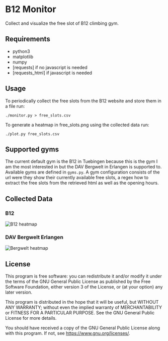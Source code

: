 # B12 Monitor

Collect and visualize the free slot of B12 climbing gym.

## Requirements

* python3
* matplotlib
* numpy
* [requests] if no javascript is needed
* [requests_html] if javascript is needed

## Usage

To periodically collect the free slots from the B12 website and store them in a file run:

`./monitor.py > free_slots.csv`

To generate a heatmap in free\_slots.png using the collected data run:

`./plot.py free_slots.csv`

## Supported gyms

The current default gym is the B12 in Tuebingen because this is the gym I am
the most interested in but the DAV Bergwelt in Erlangen is supported to.
Available gyms are defined in `gyms.py`.
A gym configuration consists of the url were they show their currently available
free slots, a regex how to extract the free slots from the retrieved html as well
as the opening hours.

## Collected Data

### B12

![B12 heatmap](https://muhq.space/B12.png)

### DAV Bergwelt Erlangen

![Bergwelt heatmap](https://muhq.space/BergWeltErlangen.png)

## License

This program is free software: you can redistribute it and/or modify
it under the terms of the GNU General Public License as published by
the Free Software Foundation, either version 3 of the License, or
(at your option) any later version.

This program is distributed in the hope that it will be useful,
but WITHOUT ANY WARRANTY; without even the implied warranty of
MERCHANTABILITY or FITNESS FOR A PARTICULAR PURPOSE.  See the
GNU General Public License for more details.

You should have received a copy of the GNU General Public License
along with this program.  If not, see <https://www.gnu.org/licenses/>.
